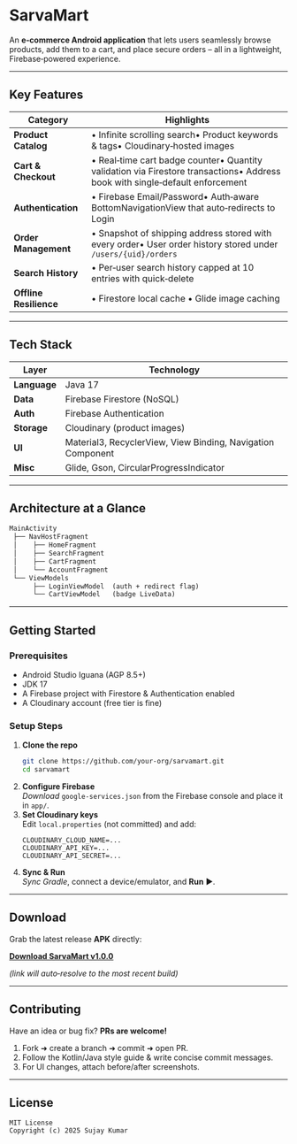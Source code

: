# SarvaMart

An **e‑commerce Android application** that lets users seamlessly browse products, add them to a cart, and place secure orders – all in a lightweight, Firebase‑powered experience.

---

## Key Features

| Category               | Highlights                                                                                                                   |
| ---------------------- | ---------------------------------------------------------------------------------------------------------------------------- |
| **Product Catalog**    | • Infinite scrolling search• Product keywords & tags• Cloudinary‑hosted images                                               |
| **Cart & Checkout**    | • Real‑time cart badge counter• Quantity validation via Firestore transactions• Address book with single‑default enforcement |
| **Authentication**     | • Firebase Email/Password• Auth‑aware BottomNavigationView that auto‑redirects to Login                                      |
| **Order Management**   | • Snapshot of shipping address stored with every order• User order history stored under `/users/{uid}/orders`                |
| **Search History**     | • Per‑user search history capped at 10 entries with quick‑delete                                                             |
| **Offline Resilience** | • Firestore local cache • Glide image caching                                                                                |

---

## Tech Stack

| Layer        | Technology                                                  |
| ------------ | ----------------------------------------------------------- |
| **Language** | Java 17                                                     |
| **Data**     | Firebase Firestore (NoSQL)                                  |
| **Auth**     | Firebase Authentication                                     |
| **Storage**  | Cloudinary (product images)                                 |
| **UI**       | Material3, RecyclerView, View Binding, Navigation Component |
| **Misc**     | Glide, Gson, CircularProgressIndicator                      |

---

## Architecture at a Glance

```txt
MainActivity
 ├── NavHostFragment
 │    ├── HomeFragment
 │    ├── SearchFragment
 │    ├── CartFragment
 │    └── AccountFragment
 └── ViewModels
      ├── LoginViewModel  (auth + redirect flag)
      └── CartViewModel   (badge LiveData)
```

---

## Getting Started

### Prerequisites

- Android Studio Iguana (AGP 8.5+)
- JDK 17
- A Firebase project with Firestore & Authentication enabled
- A Cloudinary account (free tier is fine)

### Setup Steps

1. **Clone the repo**
   ```bash
   git clone https://github.com/your‑org/sarvamart.git
   cd sarvamart
   ```
2. **Configure Firebase**\
   *Download* `google-services.json` from the Firebase console and place it in `app/`.
3. **Set Cloudinary keys**\
   Edit `local.properties` (not committed) and add:
   ```properties
   CLOUDINARY_CLOUD_NAME=...
   CLOUDINARY_API_KEY=...
   CLOUDINARY_API_SECRET=...
   ```
4. **Sync & Run**\
   *Sync Gradle*, connect a device/emulator, and **Run** ▶️.

---

## Download

Grab the latest release **APK** directly:

[**Download SarvaMart v1.0.0**](https://github.com/sujay-kumar-13/info/raw/refs/heads/master/assets/SarvaMart.apk)

*(link will auto‑resolve to the most recent build)*

---


## Contributing

Have an idea or bug fix? **PRs are welcome!**

1. Fork ➜ create a branch ➜ commit ➜ open PR.
2. Follow the Kotlin/Java style guide & write concise commit messages.
3. For UI changes, attach before/after screenshots.

---

## License

```
MIT License
Copyright (c) 2025 Sujay Kumar
```
